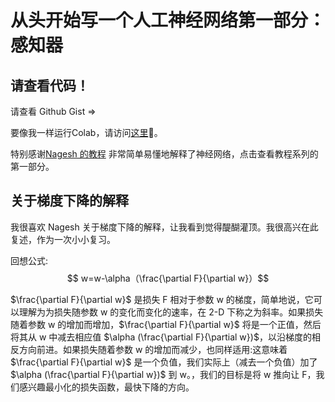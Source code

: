 # 从头开始写一个人工神经网络第一部分：感知器


<!--more-->
<!-- Independent project via Python in Summer 2020 EconEx externship -->
## 请查看代码！

请查看 Github Gist => <script src="https://gist.github.com/Yumian-Cui/8eb25b27e1bf5440a8bd1de63a632341.js"></script>

要像我一样运行Colab，请访问[这里](https://colab.research.google.com/drive/1vcyY0qq-3jpmuG7UHAVEsctV7-WZpe-8?usp=sharing#scrollTo=Fmd55Zzd0Oyj)🙂。

特别感谢[Nagesh 的教程](https://www.kdnuggets.com/2019/11/build-artificial-neural-network-scratch-part-1.html) 非常简单易懂地解释了神经网络，点击查看教程系列的第一部分。

## 关于梯度下降的解释

我很喜欢 Nagesh 关于梯度下降的解释，让我看到觉得醍醐灌顶。我很高兴在此复述，作为一次小小复习。

回想公式: $$ w=w-\alpha（\frac{\partial F}{\partial w}）$$

$\frac{\partial F}{\partial w}$ 是损失 F 相对于参数 w 的梯度，简单地说，它可以理解为为损失随参数 w 的变化而变化的速率，在 2-D 下称之为斜率。如果损失随着参数 w 的增加而增加，$\frac{\partial F}{\partial w}$ 将是一个正值，然后将其从 w 中减去相应值 $\alpha (\frac{\partial F}{\partial w})$，以沿梯度的相反方向前进。如果损失随着参数 w 的增加而减少，也同样适用:这意味着 $\frac{\partial F}{\partial w}$ 是一个负值，我们实际上（减去一个负值）加了 $\alpha (\frac{\partial F}{\partial w})$ 到 w。，我们的目标是将 w 推向让 F，我们感兴趣最小化的损失函数，最快下降的方向。


